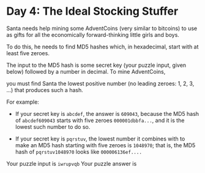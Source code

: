 # Day 4: The Ideal Stocking Stuffer

Santa needs help mining some AdventCoins (very similar to bitcoins) to use as
gifts for all the economically forward-thinking little girls and boys.

To do this, he needs to find MD5 hashes which, in hexadecimal, start with at
least five zeroes. 

The input to the MD5 hash is some secret key (your puzzle input, given below)
followed by a number in decimal. To mine AdventCoins,

you must find Santa the lowest positive number (no leading zeroes: 1, 2, 3, ...)
that produces such a hash.

For example:

 * If your secret key is `abcdef`, the answer is `609043`, because the MD5 hash
   of `abcdef609043` starts with five zeroes `000001dbbfa...`, and it is the
   lowest such number to do so.
   
 * If your secret key is `pqrstuv`, the lowest number it combines with to make
   an MD5 hash starting with five zeroes is `1048970`; that is, the MD5 hash of
   `pqrstuv1048970` looks like `000006136ef....`

Your puzzle input is `iwrupvqb`
Your puzzle answer is 
